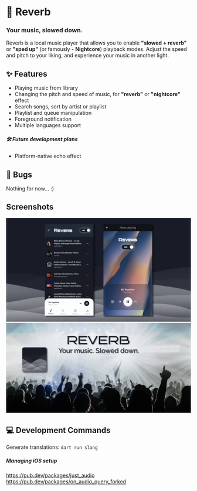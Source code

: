 # 🎼 Reverb
### Your music, slowed down.

Reverb is a local music player that allows you to enable **"slowed + reverb"** or **"sped up"** (or famously - **Nightcore**) playback modes. Adjust the speed and pitch to your liking, and experience your music in another light. 

## ✨ Features
- Playing music from library
- Changing the pitch and speed of music, for **"reverb"** or **"nightcore"** effect
- Search songs, sort by artist or playlist
- Playlist and queue manipulation
- Foreground notification
- Multiple languages support

##### 🛠 Future development plans
- Platform-native echo effect

## 🐞 Bugs
Nothing for now... :) 

## Screenshots
![Screenshots](assets/screenshots.jpg)
![Screenshots](assets/feature_graphic.jpg)

## 💻 Development Commands
Generate translations: `dart run slang`

##### Managing iOS setup
 
https://pub.dev/packages/just_audio
https://pub.dev/packages/on_audio_query_forked
